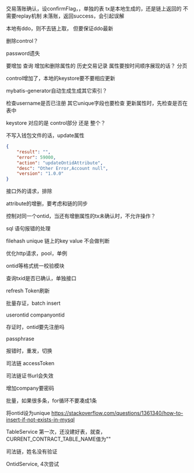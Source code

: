交易落账确认，设confirmFlag，，单独的表
tx是本地生成的，还是链上返回的
不需要replay机制
未落账，返回success，会引起误解

本地有ddo，则不去链上取，
但要保证ddo最新

删除control？

password遗失

要增加 查询 增加和删除属性的 历史交易记录
属性要按时间顺序展现的话？
分页

control增加了，本地的keystore要不要相应更新

mybatis-generator自动生成生成其它索引？

检查username是否已注册
其它unique字段也要检查
更新属性时，先检查是否在表中


keystore 对应的是 control部分 还是 整个？


不写入钱包文件的话，update属性
```json
{
    "result": "",
    "error": 59000,
    "action": "updateOntidAttribute",
    "desc": "Other Error,Account null",
    "version": "1.0.0"
}
```

接口外的请求，排除

attribute的增删，要考虑和链的同步

控制对同一个ontid，当还有增删属性的tx未确认时，不允许操作？


sql 语句报错的处理


filehash unique
链上的key value 不会做判断


优化http请求，pool，单例

ontid等格式统一校验模块

查询txid是否已确认，单独接口

refresh Token刷新


批量存证，batch insert

userontid
companyontid

存证时，ontid要先注册吗

passphrase

报错时，重发，切换

司法链 accessToken

司法链证书url会失效

增加company要密码

批量，如果很多条，for循环不要凑成1条

将ontid设为unique
https://stackoverflow.com/questions/1361340/how-to-insert-if-not-exists-in-mysql

TableService
第一次，还没建好表，就查，CURRENT_CONTRACT_TABLE_NAME值为""

司法链，姓名没有验证

OntidService, 4次尝试